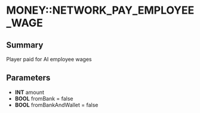 # MONEY::NETWORK_PAY_EMPLOYEE_WAGE

## Summary
Player paid for AI employee wages

## Parameters
* **INT** amount
* **BOOL** fromBank = false
* **BOOL** fromBankAndWallet = false
